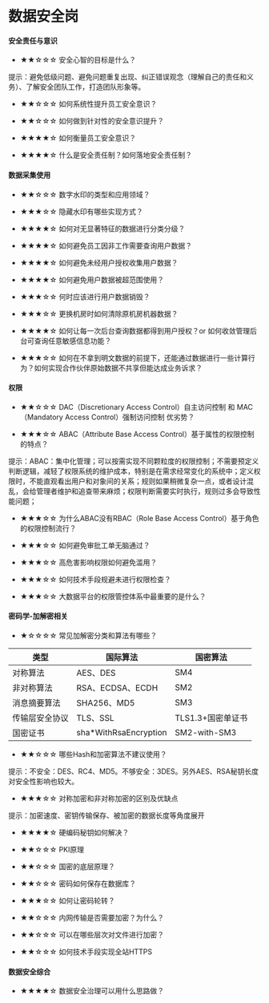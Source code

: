 # 数据安全岗

#### 安全责任与意识

- ★★☆☆☆ 安全心智的目标是什么？

提示：避免低级问题、避免问题重复出现、纠正错误观念（理解自己的责任和义务）、了解安全团队工作，打造团队形象等。

- ★★☆☆☆ 如何系统性提升员工安全意识？

- ★★☆☆☆ 如何做到针对性的安全意识提升？

- ★★★★☆ 如何衡量员工安全意识？

- ★★★★☆ 什么是安全责任制？如何落地安全责任制？

#### 数据采集使用

- ★★☆☆☆ 数字水印的类型和应用领域？

- ★★★☆☆ 隐藏水印有哪些实现方式？

- ★★★★☆ 如何对无显著特征的数据进行分类分级？

- ★★★★☆ 如何避免员工因非工作需要查询用户数据？

- ★★★★☆ 如何避免未经用户授权收集用户数据？

- ★★★★☆ 如何避免用户数据被超范围使用？

- ★★★☆☆ 何时应该进行用户数据销毁？

- ★★★☆☆ 更换机房时如何清除原机房机器数据？

- ★★★★☆ 如何让每一次后台查询数据都得到用户授权？or 如何收敛管理后台可查询任意敏感信息功能？

- ★★★☆☆ 如何在不拿到明文数据的前提下，还能通过数据进行一些计算行为？如何实现合作伙伴原始数据不共享但能达成业务诉求？

#### 权限

- ★★☆☆☆ DAC（Discretionary Access Control）自主访问控制 和 MAC（Mandatory Access Control）强制访问控制 优劣势？

- ★★★☆☆ ABAC（Attribute Base Access Control）基于属性的权限控制 的特点？

提示：ABAC：集中化管理；可以按需实现不同颗粒度的权限控制；不需要预定义判断逻辑，减轻了权限系统的维护成本，特别是在需求经常变化的系统中；定义权限时，不能直观看出用户和对象间的关系；规则如果稍微复杂一点，或者设计混乱，会给管理者维护和追查带来麻烦；权限判断需要实时执行，规则过多会导致性能问题；

- ★★★☆☆ 为什么ABAC没有RBAC（Role Base Access Control）基于角色的权限控制流行？

- ★★★☆☆ 如何避免审批工单无脑通过？

- ★★★☆☆ 高危害影响权限如何避免滥用？

- ★★★☆☆ 如何技术手段规避未进行权限检查？

- ★★★☆☆ 大数据平台的权限管控体系中最重要的是什么？

#### 密码学-加解密相关

- ★☆☆☆☆ 常见加解密分类和算法有哪些？

| 类型      | 国际算法                  | 国密算法         |
| ------- | --------------------- | ------------ |
| 对称算法    | AES、DES               | SM4          |
| 非对称算法   | RSA、ECDSA、ECDH        | SM2          |
| 消息摘要算法  | SHA256、MD5            | SM3          |
| 传输层安全协议 | TLS、SSL               | TLS1.3+国密单证书 |
| 国密证书    | sha*WithRsaEncryption | SM2-with-SM3 |

- ★★☆☆☆ 哪些Hash和加密算法不建议使用？

提示：不安全：DES、RC4、MD5。不够安全：3DES。另外AES、RSA秘钥长度对安全性影响也较大。

- ★★★☆☆ 对称加密和非对称加密的区别及优缺点

提示：加密速度、密钥传输保存、被加密的数据长度等角度展开

- ★★★★☆ 硬编码秘钥如何解决？

- ★★☆☆☆ PKI原理

- ★★☆☆☆ 国密的底层原理？

- ★★☆☆☆ 密码如何保存在数据库？

- ★★★☆☆ 如何让密码轮转？

- ★★☆☆☆ 内网传输是否需要加密？为什么？

- ★★☆☆☆ 可以在哪些层次对文件进行加密？

- ★★☆☆☆ 如何技术手段实现全站HTTPS

#### 数据安全综合

- ★★★★☆ 数据安全治理可以用什么思路做？

